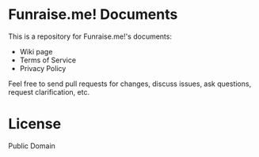 # Funraise.me! Documents

This is a repository for Funraise.me!'s documents:

* Wiki page
* Terms of Service
* Privacy Policy

Feel free to send pull requests for changes, discuss issues, ask questions, request clarification, etc.

# License

Public Domain